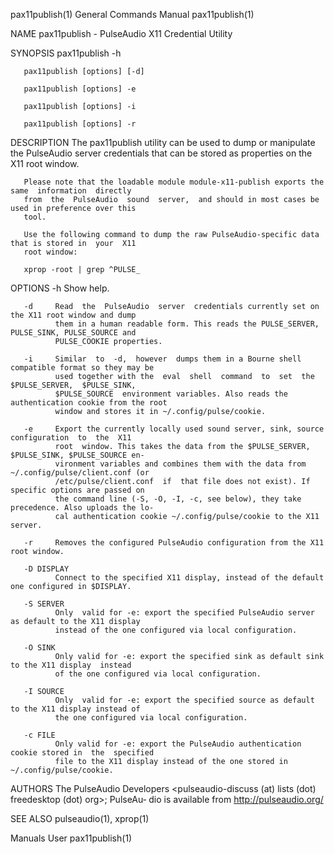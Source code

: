 pax11publish(1)                         General Commands Manual                        pax11publish(1)

NAME
       pax11publish - PulseAudio X11 Credential Utility

SYNOPSIS
       pax11publish -h

       pax11publish [options] [-d]

       pax11publish [options] -e

       pax11publish [options] -i

       pax11publish [options] -r

DESCRIPTION
       The  pax11publish  utility  can be used to dump or manipulate the PulseAudio server credentials
       that can be stored as properties on the X11 root window.

       Please note that the loadable module module-x11-publish exports the same  information  directly
       from  the  PulseAudio  sound  server,  and should in most cases be used in preference over this
       tool.

       Use the following command to dump the raw PulseAudio-specific data that is stored in  your  X11
       root window:

       xprop -root | grep ^PULSE_

OPTIONS
       -h     Show help.

       -d     Read  the  PulseAudio  server  credentials currently set on the X11 root window and dump
              them in a human readable form. This reads the PULSE_SERVER, PULSE_SINK, PULSE_SOURCE and
              PULSE_COOKIE properties.

       -i     Similar  to  -d,  however  dumps them in a Bourne shell compatible format so they may be
              used together with the  eval  shell  command  to  set  the  $PULSE_SERVER,  $PULSE_SINK,
              $PULSE_SOURCE  environment variables. Also reads the authentication cookie from the root
              window and stores it in ~/.config/pulse/cookie.

       -e     Export the currently locally used sound server, sink, source configuration  to  the  X11
              root  window. This takes the data from the $PULSE_SERVER, $PULSE_SINK, $PULSE_SOURCE en‐
              vironment variables and combines them with the data from ~/.config/pulse/client.conf (or
              /etc/pulse/client.conf  if  that file does not exist). If specific options are passed on
              the command line (-S, -O, -I, -c, see below), they take precedence. Also uploads the lo‐
              cal authentication cookie ~/.config/pulse/cookie to the X11 server.

       -r     Removes the configured PulseAudio configuration from the X11 root window.

       -D DISPLAY
              Connect to the specified X11 display, instead of the default one configured in $DISPLAY.

       -S SERVER
              Only  valid for -e: export the specified PulseAudio server as default to the X11 display
              instead of the one configured via local configuration.

       -O SINK
              Only valid for -e: export the specified sink as default sink to the X11 display  instead
              of the one configured via local configuration.

       -I SOURCE
              Only  valid for -e: export the specified source as default to the X11 display instead of
              the one configured via local configuration.

       -c FILE
              Only valid for -e: export the PulseAudio authentication cookie stored in  the  specified
              file to the X11 display instead of the one stored in ~/.config/pulse/cookie.

AUTHORS
       The PulseAudio Developers <pulseaudio-discuss (at) lists (dot) freedesktop (dot) org>; PulseAu‐
       dio is available from http://pulseaudio.org/

SEE ALSO
       pulseaudio(1), xprop(1)

Manuals                                          User                                  pax11publish(1)

